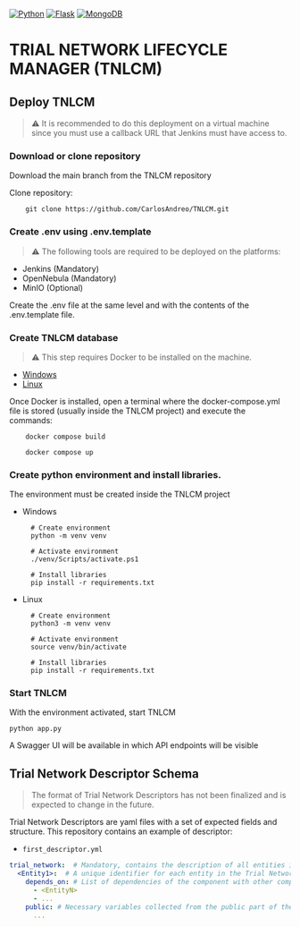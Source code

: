 [![Python](https://img.shields.io/badge/Python-3.12+-blue?style=for-the-badge&logo=python&logoColor=white&labelColor=3776AB)](https://www.python.org/downloads/release/python-3122/)
[![Flask](https://img.shields.io/badge/Flask-3.0.2+-brightgreen?style=for-the-badge&logo=flask&logoColor=white&labelColor=000000)](https://flask.palletsprojects.com/en/3.0.x/)
[![MongoDB](https://img.shields.io/badge/MongoDB-latest-green?style=for-the-badge&logo=mongodb&logoColor=white&labelColor=47A248)](https://www.mongodb.com/)

# TRIAL NETWORK LIFECYCLE MANAGER (TNLCM)

## Deploy TNLCM

> ⚠ It is recommended to do this deployment on a virtual machine since you must use a callback URL that Jenkins must have access to.

### Download or clone repository

Download the main branch from the TNLCM repository

Clone repository:

        git clone https://github.com/CarlosAndreo/TNLCM.git

### Create .env using .env.template

> ⚠ The following tools are required to be deployed on the platforms:

* Jenkins (Mandatory)
* OpenNebula (Mandatory)
* MinIO (Optional)

Create the .env file at the same level and with the contents of the .env.template file.

### Create TNLCM database

> ⚠ This step requires Docker to be installed on the machine.

* [Windows](https://docs.docker.com/desktop/install/windows-install/)
* [Linux](https://docs.docker.com/desktop/install/linux-install/)

Once Docker is installed, open a terminal where the docker-compose.yml file is stored (usually inside the TNLCM project) and execute the commands:

        docker compose build

        docker compose up

### Create python environment and install libraries. 

The environment must be created inside the TNLCM project

* Windows

        # Create environment
        python -m venv venv

        # Activate environment
        ./venv/Scripts/activate.ps1

        # Install libraries
        pip install -r requirements.txt

* Linux

        # Create environment
        python3 -m venv venv

        # Activate environment
        source venv/bin/activate
        
        # Install libraries
        pip install -r requirements.txt

### Start TNLCM

With the environment activated, start TNLCM

    python app.py

A Swagger UI will be available in which API endpoints will be visible

## Trial Network Descriptor Schema

> The format of Trial Network Descriptors has not been finalized and is expected to change in the future.

Trial Network Descriptors are yaml files with a set of expected fields and structure. This repository contains an
example of descriptor:
- `first_descriptor.yml`

```yaml
trial_network:  # Mandatory, contains the description of all entities in the Trial Network
  <Entity1>:  # A unique identifier for each entity in the Trial Network
    depends_on: # List of dependencies of the component with other components
      - <EntityN>
      - ...
    public: # Necessary variables collected from the public part of the 6G-Library
      ...
```